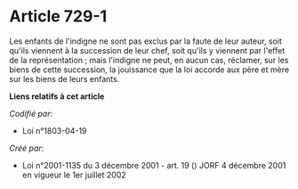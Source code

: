 # Article 729-1

Les enfants de l'indigne ne sont pas exclus par la faute de leur auteur, soit qu'ils viennent à la succession de leur chef,
soit qu'ils y viennent par l'effet de la représentation ; mais l'indigne ne peut, en aucun cas, réclamer, sur les biens de
cette succession, la jouissance que la loi accorde aux père et mère sur les biens de leurs enfants.

**Liens relatifs à cet article**

_Codifié par_:

  - Loi n°1803-04-19

_Créé par_:

  - Loi n°2001-1135 du 3 décembre 2001 - art. 19 () JORF 4 décembre 2001 en vigueur le 1er juillet 2002
